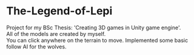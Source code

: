 # The-Legend-of-Lepi
Project for my BSc Thesis: 'Creating 3D games in Unity game engine'.  
All of the models are created by myself.  
You can click anywhere on the terrain to move. Implemented some basic follow AI for the wolves.
